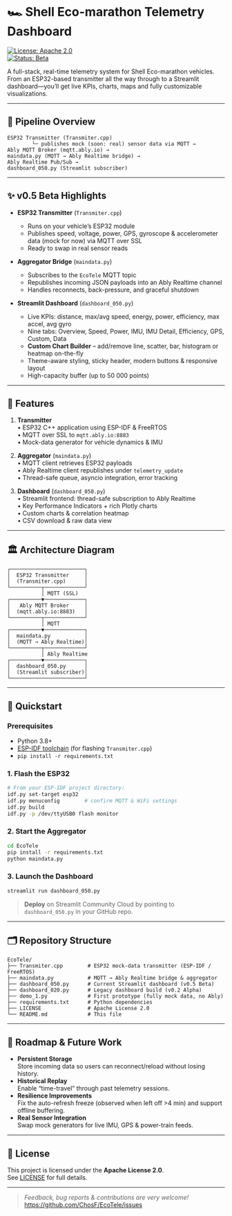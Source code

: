 # 🏎️ Shell Eco-marathon Telemetry Dashboard

[![License: Apache 2.0](https://img.shields.io/badge/license-Apache%202.0-blue)](LICENSE)  
[![Status: Beta](https://img.shields.io/badge/status-beta-yellow)](https://github.com/ChosF/EcoTele/releases/tag/Dashboard_Beta)  

A full-stack, real-time telemetry system for Shell Eco-marathon vehicles.  
From an ESP32-based transmitter all the way through to a Streamlit dashboard—you’ll get live KPIs, charts, maps and fully customizable visualizations.

---

## 🚀 Pipeline Overview

```text
ESP32 Transmitter (Transmiter.cpp)
        └─ publishes mock (soon: real) sensor data via MQTT → 
Ably MQTT Broker (mqtt.ably.io) →
maindata.py (MQTT → Ably Realtime bridge) →
Ably Realtime Pub/Sub →
dashboard_050.py (Streamlit subscriber)
```

---

## ✨ v0.5 Beta Highlights

- **ESP32 Transmitter** (`Transmiter.cpp`)  
  - Runs on your vehicle’s ESP32 module  
  - Publishes speed, voltage, power, GPS, gyroscope & accelerometer data (mock for now) via MQTT over SSL  
  - Ready to swap in real sensor reads  

- **Aggregator Bridge** (`maindata.py`)  
  - Subscribes to the `EcoTele` MQTT topic  
  - Republishes incoming JSON payloads into an Ably Realtime channel  
  - Handles reconnects, back-pressure, and graceful shutdown  

- **Streamlit Dashboard** (`dashboard_050.py`)  
  - Live KPIs: distance, max/avg speed, energy, power, efficiency, max accel, avg gyro  
  - Nine tabs: Overview, Speed, Power, IMU, IMU Detail, Efficiency, GPS, Custom, Data  
  - **Custom Chart Builder** – add/remove line, scatter, bar, histogram or heatmap on-the-fly  
  - Theme-aware styling, sticky header, modern buttons & responsive layout  
  - High-capacity buffer (up to 50 000 points)  

---

## 🎯 Features

1. **Transmitter**  
   • ESP32 C++ application using ESP-IDF & FreeRTOS  
   • MQTT over SSL to `mqtt.ably.io:8883`  
   • Mock-data generator for vehicle dynamics & IMU  

2. **Aggregator** (`maindata.py`)  
   • MQTT client retrieves ESP32 payloads  
   • Ably Realtime client republishes under `telemetry_update`  
   • Thread-safe queue, asyncio integration, error tracking  

3. **Dashboard** (`dashboard_050.py`)  
   • Streamlit frontend: thread-safe subscription to Ably Realtime  
   • Key Performance Indicators + rich Plotly charts  
   • Custom charts & correlation heatmap  
   • CSV download & raw data view  

---

## 🏛️ Architecture Diagram

```text
┌────────────────────────┐
│  ESP32 Transmitter     │
│  (Transmiter.cpp)      │
└──────────┬─────────────┘
           │ MQTT (SSL)
┌──────────▼─────────────┐
│   Ably MQTT Broker     │
│  (mqtt.ably.io:8883)   │
└──────────┬─────────────┘
           │ MQTT
┌──────────▼─────────────┐
│  maindata.py           │
│  (MQTT → Ably Realtime)│
└──────────┬─────────────┘
           │ Ably Realtime
┌──────────▼─────────────┐
│  dashboard_050.py      │
│  (Streamlit subscriber)│
└────────────────────────┘
```

---

## 🏃 Quickstart

### Prerequisites

- Python 3.8+  
- [ESP-IDF toolchain](https://docs.espressif.com/projects/esp-idf/) (for flashing `Transmiter.cpp`)  
- `pip install -r requirements.txt`  

### 1. Flash the ESP32

```bash
# From your ESP-IDF project directory:
idf.py set-target esp32
idf.py menuconfig        # confirm MQTT & WiFi settings
idf.py build
idf.py -p /dev/ttyUSB0 flash monitor
```

### 2. Start the Aggregator

```bash
cd EcoTele
pip install -r requirements.txt
python maindata.py
```

### 3. Launch the Dashboard

```bash
streamlit run dashboard_050.py
```

> **Deploy** on Streamlit Community Cloud by pointing to `dashboard_050.py` in your GitHub repo.

---

## 🗂️ Repository Structure

```
EcoTele/
├── Transmiter.cpp        # ESP32 mock-data transmitter (ESP-IDF / FreeRTOS)
├── maindata.py           # MQTT → Ably Realtime bridge & aggregator
├── dashboard_050.py      # Current Streamlit dashboard (v0.5 Beta)
├── dashboard_020.py      # Legacy dashboard build (v0.2 Alpha)
├── demo_1.py             # First prototype (fully mock data, no Ably)
├── requirements.txt      # Python dependencies
├── LICENSE               # Apache License 2.0
└── README.md             # This file
```

---

## 🚧 Roadmap & Future Work

- **Persistent Storage**  
  Store incoming data so users can reconnect/reload without losing history.  
- **Historical Replay**  
  Enable “time-travel” through past telemetry sessions.  
- **Resilience Improvements**  
  Fix the auto-refresh freeze (observed when left off >4 min) and support offline buffering.  
- **Real Sensor Integration**  
  Swap mock generators for live IMU, GPS & power-train feeds.  

---

## 📄 License

This project is licensed under the **Apache License 2.0**.  
See [LICENSE](LICENSE) for full details.

---

> _Feedback, bug reports & contributions are very welcome!_  
> https://github.com/ChosF/EcoTele/issues  
